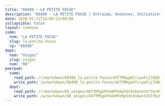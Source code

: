 ```yaml
---
title: "88490 - LA PETITE FOSSE"
description: "88490 - LA PETITE FOSSE | Entraide, Annonces, Initiatives"
date: 2020-01-11T14:09:21+09:00
collapsible: false
layout: commune
comm:
  nom: "LA PETITE FOSSE"
  slug: la-petite-fosse
  cp: "88490"
dept:
  nom: "Vosges"
  slug: vosges
  num: "88"
peerpad:
  comm:
    read_path: /r/markdown/88490_la-petite-fosse/4XTTMHypKfccywFvj7d8ECAC4afyscBZTYC898GUiHu8WLKSa
    write_path: /w/markdown/88490_la-petite-fosse/4XTTMHypKfccywFvj7d8ECAC4afyscBZTYC898GUiHu8WLKSa-K3TgUdeyCQth1JPro7Gec4eBHDtLSYFGc8zgZNtQ76CUdyL3ukdZiwo8j2pzC3bbeRfmWdo84LC19CStry49RiV2cuiLfnWcLF4yK28KNyoECm1BJrvcRAsoxxVQVTQzYwSwNATC
  dept:
    read_path: /r/markdown/88_vosges/4XTTM5gGPXdoMfm9p5dc9sEwn3JS776cHSw64JYpD4AKnKgyh
    write_path: /w/markdown/88_vosges/4XTTM5gGPXdoMfm9p5dc9sEwn3JS776cHSw64JYpD4AKnKgyh-K3TgUjEFywcTUHQwfrd2vcZqhoXLakdoQGFv4iriv1FKkvQkBsudnBxafkQDfPcxTDRHN5T6bYyganuvcakuKenYoB5mPLKqUBjNMwpn75GQVixUmzXGkneDufRSqDthC8iyXi1Z
---
```


